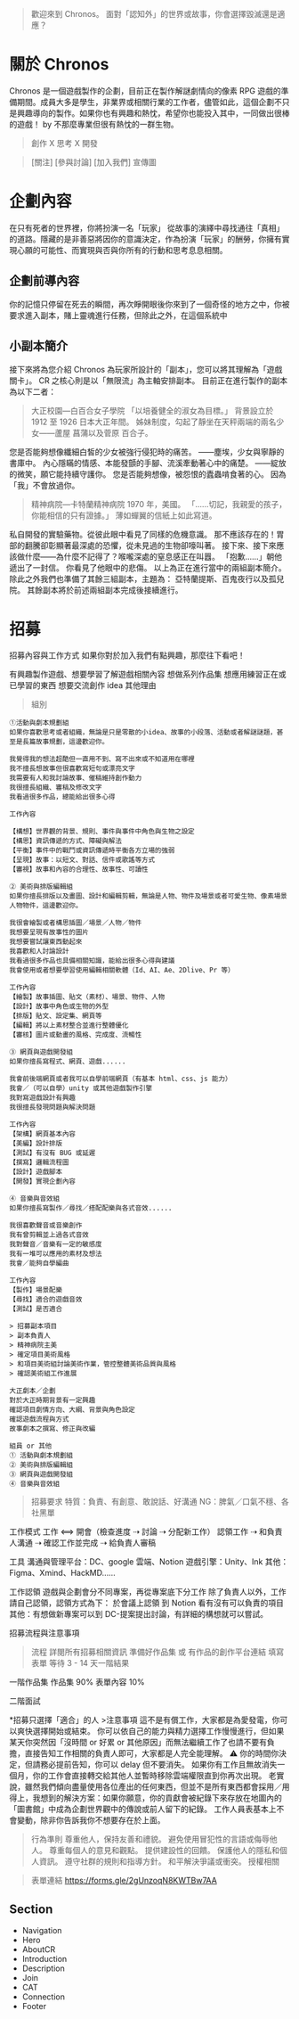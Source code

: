 > 歡迎來到 Chronos。
> 面對「認知外」的世界或故事，你會選擇毀滅還是適應？

# 關於 Chronos

Chronos 是一個遊戲製作的企劃，目前正在製作解謎劇情向的像素 RPG 遊戲的準備期間。成員大多是學生，非業界或相關行業的工作者，儘管如此，這個企劃不只是興趣導向的製作。如果你也有興趣和熱忱，希望你也能投入其中，一同做出很棒的遊戲！
by 不那麼專業但很有熱忱的一群生物。

> 創作 X 思考 X 開發

> [關注] [參與討論] [加入我們]
> 宣傳圖

# 企劃內容

在只有死者的世界裡，你將扮演一名「玩家」 從故事的演繹中尋找通往「真相」的道路。隱藏的是非善惡將因你的意識決定，作為扮演「玩家」的酬勞，你擁有實現心願的可能性、而實現與否與你所有的行動和思考息息相關。

## 企劃前導內容

你的記憶只停留在死去的瞬間，再次睜開眼後你來到了一個奇怪的地方之中，你被要求進入副本，賭上靈魂進行任務，但除此之外，在這個系統中

## 小副本簡介

接下來將為您介紹 Chronos 為玩家所設計的「副本」，您可以將其理解為「遊戲關卡」。
CR 之核心則是以「無限流」為主軸安排副本。
目前正在進行製作的副本為以下二者：

> 大正校園—白百合女子學院
> 「以培養健全的淑女為目標。」
> 背景設立於 1912 至 1926 日本大正年間。
> 姊妹制度，勾起了靜坐在天秤兩端的兩名少女——蘆屋 菖蒲以及菅原 百合子。

您是否能夠想像纖細白皙的少女被強行侵犯時的痛苦。
——塵埃，少女與寧靜的書庫中。
內心隱瞞的情感、本能發顫的手腳、流溪牽動著心中的痛楚。
——綻放的微笑，願它能持續守護你。
您是否能夠想像，被怨恨的蠹蟲啃食著的心。
因為「我」不會放過你。

> 精神病院—卡特蘭精神病院
> 1970 年，美國。
> 「……切記，我親愛的孩子，你能相信的只有證據。」
> 薄如蟬翼的信紙上如此寫道。

私自開發的實驗藥物。從彼此眼中看見了同樣的危機意識。
那不應該存在的！胃部的翻騰卻彰顯著最深處的恐懼，從未見過的生物卻嚎叫著。
接下來、接下來應該做什麼——為什麼不記得了？喉嚨深處的窒息感正在叫囂。
「抱歉……」朝他遞出了一封信。
你看見了他眼中的悲傷。
以上為正在進行當中的兩組副本簡介。
除此之外我們也準備了其餘三組副本，主題為：
亞特蘭提斯、百鬼夜行以及孤兒院。
其餘副本將於前述兩組副本完成後接續進行。

# 招募

招募內容與工作方式
如果你對於加入我們有點興趣，那麼往下看吧！

有興趣製作遊戲、想要學習了解遊戲相關內容
想做系列作品集
想應用練習正在或已學習的東西
想要交流創作 idea
其他理由

> 組別

    ①活動與劇本規劃組
    如果你喜歡思考或者組織，無論是只是零散的小idea、故事的小段落、活動或者解謎謎題，甚至是長篇故事規劃，這邊歡迎你。

    我覺得我的想法超酷但一直用不到、寫不出來或不知道用在哪裡
    我不擅長想故事但很喜歡寫短句或漂亮文字
    我需要有人和我討論故事、催稿維持創作動力
    我很擅長組織、審稿及修改文字
    我看過很多作品，總能給出很多心得

    工作內容

    【構想】世界觀的背景、規則、事件與事件中角色與生物之設定
    【構思】資訊傳遞的方式、障礙與解法
    【平衡】事件中的戰鬥或資訊傳遞時平衡各方立場的強弱
    【呈現】故事：以短文、對話、信件或歌謠等方式
    【審視】故事和內容的合理性、故事性、可讀性

    ② 美術與排版編輯組
    如果你擅長排版以及畫圖、設計和編輯剪輯，無論是人物、物件及場景或者可愛生物、像素場景人物物件，這邊歡迎你。

    我很會繪製或者構思插圖／場景／人物／物件
    我想要呈現有故事性的圖片
    我想要嘗試讓東西動起來
    我喜歡和人討論設計
    我看過很多作品也具備相關知識，能給出很多心得與建議
    我會使用或者想要學習使用編輯相關軟體（Id、AI、Ae、2Dlive、Pr 等）

    工作內容
    【繪製】故事插圖、貼文（素材）、場景、物件、人物
    【設計】故事中角色或生物的外型
    【排版】貼文、設定集、網頁等
    【編輯】將以上素材整合並進行整體優化
    【審核】圖片或動畫的風格、完成度、流暢性

    ③ 網頁與遊戲開發組
    如果你擅長寫程式、網頁、遊戲......

    我會前後端網頁或者我可以自學前端網頁（有基本 html、css、js 能力）
    我會／（可以自學）unity 或其他遊戲製作引擎
    我對寫遊戲設計有興趣
    我很擅長發現問題與解決問題

    工作內容
    【架構】網頁基本內容
    【美編】設計排版
    【測試】有沒有 BUG 或延遲
    【撰寫】邏輯流程圖
    【設計】遊戲腳本
    【開發】實現企劃內容

    ④ 音樂與音效組
    如果你擅長寫製作／尋找／搭配配樂與各式音效......

    我很喜歡聲音或音樂創作
    我有曾剪輯並上過各式音效
    我對聲音／音樂有一定的敏感度
    我有一堆可以應用的素材及想法
    我會／能夠自學編曲

    工作內容
    【製作】場景配樂
    【尋找】適合的遊戲音效
    【測試】是否適合

    > 招募副本項目
    > 副本負責人
    > 精神病院主美
    > 確定項目美術風格
    > 和項目美術組討論美術作業，管控整體美術品質與風格
    > 確認美術組工作進展

    大正劇本／企劃
    對於大正時期背景有一定興趣
    確認項目劇情方向、大綱、背景與角色設定
    確認遊戲流程與方式
    故事劇本之撰寫、修正與改編

    組員 or 其他
    ① 活動與劇本規劃組
    ② 美術與排版編輯組
    ③ 網頁與遊戲開發組
    ④ 音樂與音效組

> 招募要求
> 特質：負責、有創意、敢說話、好溝通
> NG：脾氣／口氣不穩、各社黑單

工作模式
工作 ⟺ 開會（檢查進度 ⇢ 討論 ⇢ 分配新工作）
認領工作 ⇢ 和負責人溝通 ⇢ 確認工作並完成 ⇢ 給負責人審稿

工具
溝通與管理平台：DC、google 雲端、Notion
遊戲引擎：Unity、Ink
其他：Figma、Xmind、HackMD……

工作認領
遊戲與企劃會分不同專案，再從專案底下分工作
除了負責人以外，工作請自己認領，認領方式為下：
於會議上認領
到 Notion 看有沒有可以負責的項目
其他：有想做新專案可以到 DC-提案提出討論，有詳細的構想就可以嘗試。

招募流程與注意事項

> 流程
> 詳閱所有招募相關資訊
> 準備好作品集 或 有作品的創作平台連結
> 填寫表單
> 等待 3 - 14 天一階結果

一階作品集
作品集 90%
表單內容 10%

二階面試

\*招募只選擇「適合」的人 >注意事項
這不是有償工作，大家都是為愛發電，你可以爽快選擇開始或結束。
你可以依自己的能力與精力選擇工作慢慢進行，但如果某天你突然因「沒時間 or 好累 or 其他原因」而無法繼續工作了也請不要有負擔，直接告知工作相關的負責人即可，大家都是人完全能理解。
⚠️ 你的時間你決定，但請務必提前告知，你可以 delay 但不要消失。
如果你有工作且無故消失一個月，你的工作會直接轉交給其他人並暫時移除雲端權限直到你再次出現。
老實說，雖然我們傾向盡量使用各位產出的任何東西，但並不是所有東西都會採用／用得上，我想到的解決方案：如果你願意，你的貢獻會被紀錄下來存放在地圖內的「圖書館」中成為企劃世界觀中的傳說或前人留下的紀錄。
工作人員表基本上不會變動，除非你告訴我你不想要存在於上面。

> 行為準則
> 尊重他人，保持友善和禮貌。
> 避免使用冒犯性的言語或侮辱他人。
> 尊重每個人的意見和觀點。
> 提供建設性的回饋。
> 保護他人的隱私和個人資訊。
> 遵守社群的規則和指導方針。
> 和平解決爭議或衝突。
> 授權相關

> 表單連結
> https://forms.gle/2gUnzoqN8KWTBw7AA

####

## Section

- Navigation
- Hero
- AboutCR
- Introduction
- Description
- Join
- CAT
- Connection
- Footer
